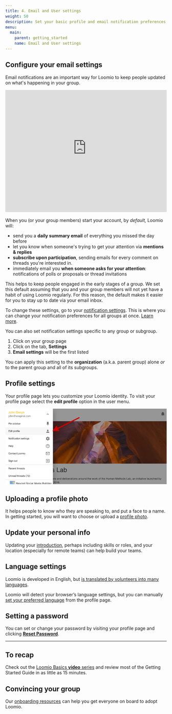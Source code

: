 ```yaml
---
title: 4. Email and User settings
weight: 50
description: Set your basic profile and email notification preferences.
menu:
  main:
    parent: getting_started
    name: Email and User settings
---
```


## Configure your email settings

Email notifications are an important way for Loomio to keep people updated on what's happening in your group.

<iframe width="100%" height="380px" src="https://www.youtube-nocookie.com/embed/0Mb2_D74ktM?rel=0" frameborder="0" allowfullscreen></iframe>

When you (or your group members) start your account, by _default,_ Loomio will:

- send you a **daily summary email** of everything you missed the day before
- let you know when someone's trying to get your attention via **mentions & replies**
- **subscribe upon participation**, sending emails for every comment on threads you're interested in.
- immediately email you **when someone asks for your attention**: notifications of polls or proposals or thread invitations

This helps to keep people engaged in the early stages of a group. We set this default assuming that you and your group members will not yet have a habit of using Loomio regularly. For this reason, the default makes it easier for you to stay up to date via your email inbox.

To change these settings, go to your [notification settings](https://www.loomio.org/email_preferences). This is where you can change your notification preferences for all groups at once. [Learn more](/en/user_manual/users/email_settings/#group-email-preferences).

You can also set notification settings specific to any group or subgroup.

1. Click on your group page
2. Click on the tab, **Settings**
3. **Email settings** will be the first listed

You can apply this setting to the **organization** (a.k.a. parent group) alone _or_ to the parent group and all of its subgroups.

## Profile settings

Your profile page lets you customize your Loomio identity. To visit your profile page select the **edit profile** option in the user menu.

![](edit_profile.png)

## Uploading a profile photo
It helps people to know who they are speaking to, and put a face to a name. In getting started, you will want to choose or upload a [profile photo](/en/user_manual/users/user_profile/#uploading-a-profile-photo).

## Update your personal info

Updating your [introduction](/en/user_manual/users/user_profile/#update-your-personal-info), perhaps including skills or roles, and your location (especially for remote teams) can help build your teams.

## Language settings
Loomio is developed in English, but [is translated by volunteers into many languages](https://www.loomio.org/g/cpaM3Hsv/loomio-community-translation).

Loomio will detect your browser’s language settings, but you can manually [set your preferred language](/en/user_manual/users/user_profile/#language-settings) from the profile page.

## Setting a password
You can set or change your password by visiting your profile page and clicking [**Reset Password**](/en/user_manual/users/user_profile/#resetting-your-password).

---

## To recap

Check out the [Loomio Basics **video** series](/en/overview-and-how-tos) and review most of the Getting Started Guide in as little as 15 minutes.

## Convincing your group

Our [onboarding resources](../../activating) can help you get everyone on board to adopt Loomio.
